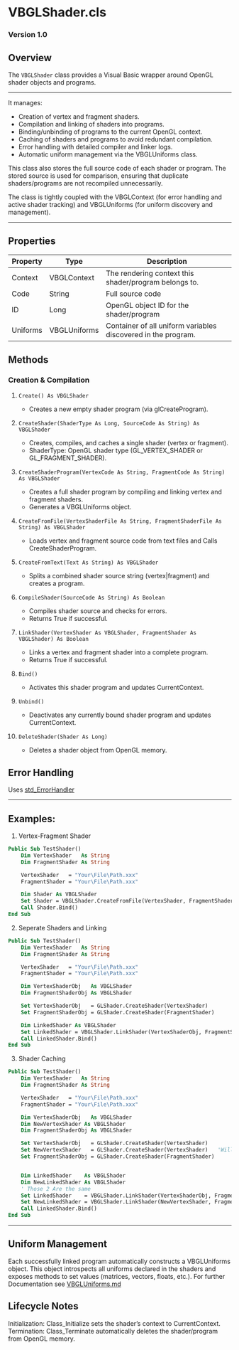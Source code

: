 # VBGLShader.cls
### Version 1.0
## Overview

The `VBGLShader` class provides a Visual Basic wrapper around OpenGL shader objects and programs.

---

It manages:
* Creation of vertex and fragment shaders.
* Compilation and linking of shaders into programs.
* Binding/unbinding of programs to the current OpenGL context.
* Caching of shaders and programs to avoid redundant compilation.
* Error handling with detailed compiler and linker logs.
* Automatic uniform management via the VBGLUniforms class.

This class also stores the full source code of each shader or program. The stored source is used for comparison, ensuring that duplicate shaders/programs are not recompiled unnecessarily.

The class is tightly coupled with the VBGLContext (for error handling and active shader tracking) and VBGLUniforms (for uniform discovery and management).

---

## Properties

| Property | Type         | Description |
| -------- | -------      | -------     |
| Context  | VBGLContext  | The rendering context this shader/program belongs to.
| Code     | String       | Full source code
| ID       | Long         | OpenGL object ID for the shader/program
| Uniforms | VBGLUniforms | Container of all uniform variables discovered in the program.


## Methods
### Creation & Compilation

1. `Create() As VBGLShader`
    * Creates a new empty shader program (via glCreateProgram).

2. `CreateShader(ShaderType As Long, SourceCode As String) As VBGLShader`
    * Creates, compiles, and caches a single shader (vertex or fragment).
    * ShaderType: OpenGL shader type (GL_VERTEX_SHADER or GL_FRAGMENT_SHADER).

3. `CreateShaderProgram(VertexCode As String, FragmentCode As String) As VBGLShader`
    * Creates a full shader program by compiling and linking vertex and fragment shaders.
    * Generates a VBGLUniforms object.

4. `CreateFromFile(VertexShaderFile As String, FragmentShaderFile As String) As VBGLShader`
    * Loads vertex and fragment source code from text files and Calls CreateShaderProgram.

5. `CreateFromText(Text As String) As VBGLShader`
    * Splits a combined shader source string (vertex|fragment) and creates a program.

6. `CompileShader(SourceCode As String) As Boolean`
    * Compiles shader source and checks for errors.
    * Returns True if successful.

7. `LinkShader(VertexShader As VBGLShader, FragmentShader As VBGLShader) As Boolean`
    * Links a vertex and fragment shader into a complete program.
    * Returns True if successful.

8. `Bind()`
    * Activates this shader program and updates CurrentContext.

9. `Unbind()`
    * Deactivates any currently bound shader program and updates CurrentContext.

10. `DeleteShader(Shader As Long)`
    * Deletes a shader object from OpenGL memory.

## Error Handling
Uses [std_ErrorHandler](https://github.com/Almesi/VBA_StandardLibrary/blob/main/Doc/Class/Generics/Errorhandling.md)


---

## Examples:  
1. Vertex-Fragment Shader
```vb
Public Sub TestShader()
    Dim VertexShader   As String
    Dim FragmentShader As String

    VertexShader   = "Your\File\Path.xxx"
    FragmentShader = "Your\File\Path.xxx"

    Dim Shader As VBGLShader
    Set Shader = VBGLShader.CreateFromFile(VertexShader, FragmentShader)
    Call Shader.Bind()
End Sub
```
2. Seperate Shaders and Linking
```vb
Public Sub TestShader()
    Dim VertexShader   As String
    Dim FragmentShader As String

    VertexShader   = "Your\File\Path.xxx"
    FragmentShader = "Your\File\Path.xxx"

    Dim VertexShaderObj   As VBGLShader
    Dim FragmentShaderObj As VBGLShader

    Set VertexShaderObj   = GLShader.CreateShader(VertexShader)
    Set FragmentShaderObj = GLShader.CreateShader(FragmentShader)

    Dim LinkedShader As VBGLShader
    Set LinkedShader = VBGLShader.LinkShader(VertexShaderObj, FragmentShaderObj)
    Call LinkedShader.Bind()
End Sub
```
3. Shader Caching
```vb
Public Sub TestShader()
    Dim VertexShader   As String
    Dim FragmentShader As String

    VertexShader   = "Your\File\Path.xxx"
    FragmentShader = "Your\File\Path.xxx"

    Dim VertexShaderObj   As VBGLShader
    Dim NewVertexShader As VBGLShader
    Dim FragmentShaderObj As VBGLShader

    Set VertexShaderObj   = GLShader.CreateShader(VertexShader)
    Set NewVertexShader   = GLShader.CreateShader(VertexShader)   'Will NOT create a new Object, instead fill find Shader with same SourceCode
    Set FragmentShaderObj = GLShader.CreateShader(FragmentShader)


    Dim LinkedShader    As VBGLShader
    Dim NewLinkedShader As VBGLShader
    ' Those 2 Are the same
    Set LinkedShader    = VBGLShader.LinkShader(VertexShaderObj, FragmentShaderObj)
    Set NewLinkedShader = VBGLShader.LinkShader(NewVertexShader, FragmentShaderObj)   'Will NOT create a new Object, instead fill find Shader with same SourceCode
    Call LinkedShader.Bind()
End Sub
```

---

## Uniform Management

Each successfully linked program automatically constructs a VBGLUniforms object.
This object introspects all uniforms declared in the shaders and exposes methods to set values (matrices, vectors, floats, etc.).
For further Documentation see [VBGLUniforms.md](VBGLUniforms.md)

## Lifecycle Notes
Initialization: Class_Initialize sets the shader’s context to CurrentContext.
Termination: Class_Terminate automatically deletes the shader/program from OpenGL memory.